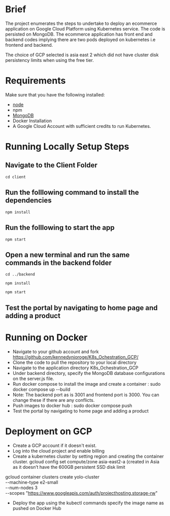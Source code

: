 # Brief

The project enumerates the steps to undertake to deploy an ecommerce application on Google Cloud Platform using Kubernetes service.
The code is persisted on MongoDB.
The ecommerce application has front end and backend codes implying there are two pods deployed on kubernetes i.e frontend and backend.

The choice of GCP selected is asia east 2 which did not have cluster disk persistency limits when using the free tier.


# Requirements
Make sure that you have the following installed:
- [node](https://www.digitalocean.com/community/tutorials/how-to-install-node-js-on-ubuntu-18-04) 
- npm 
- [MongoDB](https://docs.mongodb.com/manual/tutorial/install-mongodb-on-ubuntu/)
- Docker Installation
- A Google Cloud Account with sufficient credits to run Kubernetes.

# Running Locally Setup Steps
## Navigate to the Client Folder 
 `cd client`

## Run the folllowing command to install the dependencies 
 `npm install`

## Run the folllowing to start the app
 `npm start`

## Open a new terminal and run the same commands in the backend folder
 `cd ../backend`

 `npm install`

 `npm start`

 ## Test the portal by navigating to home page and adding a product
 
 # Running on Docker
- Navigate to your github account and fork https://github.com/kennedynjoroge/K8s_Ochestration_GCP/
- Clone the code to pull the repository to your local directory
- Navigate to the application directory K8s_Ochestration_GCP
- Under backend directory, specify the MongoDB database configurations on the server.js file.
- Run docker compose to install the image and create a container : sudo docker compose up --build
- Note: The backend port as is 3001 and frontend port is 3000. You can change these if there are any conflicts.
- Push images to docker hub : sudo docker compose push
- Test the portal by navigating to home page and adding a product
 
# Deployment on GCP
- Create a GCP account if it doesn't exist.
- Log into the cloud project and enable billing
- Create a kubernetes cluster by setting region and creating the container cluster.
gcloud config set compute/zone asia-east2-a (created in Asia as it doesn’t	have the 600GB persistent SSD disk limit

gcloud container clusters create yolo-cluster \
  --machine-type e2-small \
  --num-nodes 3 \
  --scopes "https://www.googleapis.com/auth/projecthosting,storage-rw"
 
 - Deploy the app using the kubectl commands specify the image name as pushed on Docker Hub
